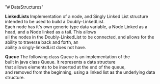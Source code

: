 "# DataStructures" 

**LinkedLists**
Implementation of a node, and Singly Linked List structure intended to be used to build a Doubly-LinkedList.  
Each node has it's own generic type data variable, a Node Linked as a head, and a Node linked as a tail. This allows  
all the nodes in the Doubly-LinkedList to be connected, and allows for the ability to traverse back and forth, an  
ability a singly-linkedList does not have.  

**Queue**
The following class Queue is an implementation of the  
built in java class Queue. It represents a data structure  
that allows elements to be inserted at the end of the queue,  
and removed from the beginning, using a linked list as the underlying data structure.    
